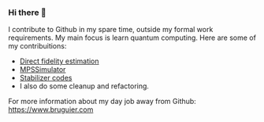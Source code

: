 ### Hi there 👋

I contribute to Github in my spare time, outside my formal work requirements. My main focus is learn quantum computing. Here are some of my contribuitions:
- [Direct fidelity estimation](https://github.com/quantumlib/Cirq/commits/master/examples/direct_fidelity_estimation.py)
- [MPSSimulator](https://github.com/quantumlib/Cirq/commits/master/cirq/contrib/quimb/mps_simulator.py)
- [Stabilizer codes](https://github.com/quantumlib/Cirq/pull/3935)
- I also do some cleanup and refactoring.

For more information about my day job away from Github: https://www.bruguier.com
